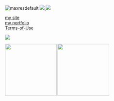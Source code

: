 ![maxresdefault](https://github.com/reef1447/reef1447.github.io/blob/main/8a7ef97955b98ebb93db40bae9892e29.jpeg)
[![](https://img.shields.io/twitter/follow/dodi_210?label=Twitter&logo=twitter&style=flat)
](http://twitter.com/dodi_210)
[![](https://img.shields.io/github/followers/reef1447?label=follow&logo=github&style=flat)
](https://github.com/miwashutaro0611)

[my site](https://roreef.com/)<br> 
[my portfolio](https://roreef.com/portfolio/)<br> 
[Terms-of-Use](https://roreef.com/Terms-of-Use)


![](https://github-profile-summary-cards.vercel.app/api/cards/profile-details?username=reef1447&theme=dracula)

<p>
<a href="https://github.com/reef1447">
  <img align="left" height="170px" src="https://github-readme-stats.vercel.app/api?username=reef1447&count_private=true&show_icons=true&theme=dracula" />
</a>
<a href="https://github.com/reef1447">
  <img align="left" height="170px" src="https://github-readme-stats.vercel.app/api/top-langs/?username=reef1447&layout=compact&theme=dracula" />
</a>
</p>


